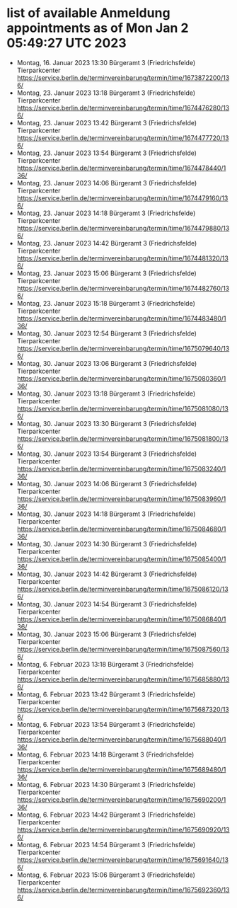 # list of available Anmeldung appointments as of Mon Jan  2 05:49:27 UTC 2023
- Montag, 16. Januar 2023 13:30 Bürgeramt 3 (Friedrichsfelde) Tierparkcenter https://service.berlin.de/terminvereinbarung/termin/time/1673872200/136/
- Montag, 23. Januar 2023 13:18 Bürgeramt 3 (Friedrichsfelde) Tierparkcenter https://service.berlin.de/terminvereinbarung/termin/time/1674476280/136/
- Montag, 23. Januar 2023 13:42 Bürgeramt 3 (Friedrichsfelde) Tierparkcenter https://service.berlin.de/terminvereinbarung/termin/time/1674477720/136/
- Montag, 23. Januar 2023 13:54 Bürgeramt 3 (Friedrichsfelde) Tierparkcenter https://service.berlin.de/terminvereinbarung/termin/time/1674478440/136/
- Montag, 23. Januar 2023 14:06 Bürgeramt 3 (Friedrichsfelde) Tierparkcenter https://service.berlin.de/terminvereinbarung/termin/time/1674479160/136/
- Montag, 23. Januar 2023 14:18 Bürgeramt 3 (Friedrichsfelde) Tierparkcenter https://service.berlin.de/terminvereinbarung/termin/time/1674479880/136/
- Montag, 23. Januar 2023 14:42 Bürgeramt 3 (Friedrichsfelde) Tierparkcenter https://service.berlin.de/terminvereinbarung/termin/time/1674481320/136/
- Montag, 23. Januar 2023 15:06 Bürgeramt 3 (Friedrichsfelde) Tierparkcenter https://service.berlin.de/terminvereinbarung/termin/time/1674482760/136/
- Montag, 23. Januar 2023 15:18 Bürgeramt 3 (Friedrichsfelde) Tierparkcenter https://service.berlin.de/terminvereinbarung/termin/time/1674483480/136/
- Montag, 30. Januar 2023 12:54 Bürgeramt 3 (Friedrichsfelde) Tierparkcenter https://service.berlin.de/terminvereinbarung/termin/time/1675079640/136/
- Montag, 30. Januar 2023 13:06 Bürgeramt 3 (Friedrichsfelde) Tierparkcenter https://service.berlin.de/terminvereinbarung/termin/time/1675080360/136/
- Montag, 30. Januar 2023 13:18 Bürgeramt 3 (Friedrichsfelde) Tierparkcenter https://service.berlin.de/terminvereinbarung/termin/time/1675081080/136/
- Montag, 30. Januar 2023 13:30 Bürgeramt 3 (Friedrichsfelde) Tierparkcenter https://service.berlin.de/terminvereinbarung/termin/time/1675081800/136/
- Montag, 30. Januar 2023 13:54 Bürgeramt 3 (Friedrichsfelde) Tierparkcenter https://service.berlin.de/terminvereinbarung/termin/time/1675083240/136/
- Montag, 30. Januar 2023 14:06 Bürgeramt 3 (Friedrichsfelde) Tierparkcenter https://service.berlin.de/terminvereinbarung/termin/time/1675083960/136/
- Montag, 30. Januar 2023 14:18 Bürgeramt 3 (Friedrichsfelde) Tierparkcenter https://service.berlin.de/terminvereinbarung/termin/time/1675084680/136/
- Montag, 30. Januar 2023 14:30 Bürgeramt 3 (Friedrichsfelde) Tierparkcenter https://service.berlin.de/terminvereinbarung/termin/time/1675085400/136/
- Montag, 30. Januar 2023 14:42 Bürgeramt 3 (Friedrichsfelde) Tierparkcenter https://service.berlin.de/terminvereinbarung/termin/time/1675086120/136/
- Montag, 30. Januar 2023 14:54 Bürgeramt 3 (Friedrichsfelde) Tierparkcenter https://service.berlin.de/terminvereinbarung/termin/time/1675086840/136/
- Montag, 30. Januar 2023 15:06 Bürgeramt 3 (Friedrichsfelde) Tierparkcenter https://service.berlin.de/terminvereinbarung/termin/time/1675087560/136/
- Montag, 6. Februar 2023 13:18 Bürgeramt 3 (Friedrichsfelde) Tierparkcenter https://service.berlin.de/terminvereinbarung/termin/time/1675685880/136/
- Montag, 6. Februar 2023 13:42 Bürgeramt 3 (Friedrichsfelde) Tierparkcenter https://service.berlin.de/terminvereinbarung/termin/time/1675687320/136/
- Montag, 6. Februar 2023 13:54 Bürgeramt 3 (Friedrichsfelde) Tierparkcenter https://service.berlin.de/terminvereinbarung/termin/time/1675688040/136/
- Montag, 6. Februar 2023 14:18 Bürgeramt 3 (Friedrichsfelde) Tierparkcenter https://service.berlin.de/terminvereinbarung/termin/time/1675689480/136/
- Montag, 6. Februar 2023 14:30 Bürgeramt 3 (Friedrichsfelde) Tierparkcenter https://service.berlin.de/terminvereinbarung/termin/time/1675690200/136/
- Montag, 6. Februar 2023 14:42 Bürgeramt 3 (Friedrichsfelde) Tierparkcenter https://service.berlin.de/terminvereinbarung/termin/time/1675690920/136/
- Montag, 6. Februar 2023 14:54 Bürgeramt 3 (Friedrichsfelde) Tierparkcenter https://service.berlin.de/terminvereinbarung/termin/time/1675691640/136/
- Montag, 6. Februar 2023 15:06 Bürgeramt 3 (Friedrichsfelde) Tierparkcenter https://service.berlin.de/terminvereinbarung/termin/time/1675692360/136/
